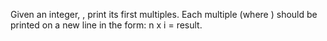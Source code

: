 Given an integer, , print its first multiples. Each multiple (where ) should be printed on a new line in the form: n x i = result.